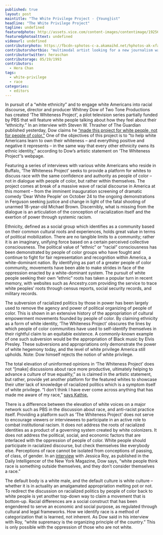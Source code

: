 ```yaml
---
published: true
layout: post
maintitle: "The White Privilege Project - {Young}ist"
headline: "The White Privilege Project"
tagline: undefined
featuredphoto: http://assets.vice.com/content-images/contentimage/192561/Whiteness-Project.jpg
featuredphotoalttext: undefined
videourl: undefined
contributorphoto: https://fbcdn-sphotos-c-a.akamaihd.net/hphotos-ak-xfa1/t31.0-8/1909131_803424676338862_1047140504_o.jpg
contributorshortbio: "multimodal artist looking for a new journalism wave"
contributortwitter: heraschan
contributorage: 05/19/1993
contributors:
  - Hera Chan
tags:
  - white-privilege
  - race
categories:
  - editors
---
```

In pursuit of a “white ethnicity” and to engage white Americans into racial discourse, director and producer Whitney Dow of Two Tone Productions has created ‘The Whiteness Project’, a pilot television series partially funded by PBS that will feature white people talking about how they feel about their “ethnicity.” In an interview with Steven W. Thrasher of The Guardian published yesterday, Dow claims he [“made this project for white people, not for people of color.”](http://www.theguardian.com/commentisfree/2014/oct/15/whiteness-project-privilege-documentary) One of the objectives of this project is to “to help white Americans learn to own their whiteness – and everything positive and negative it represents – in the same way that every other ethnicity owns its ethnic identity,” according to Dow’s artistic statement on ‘The Whiteness Project’’s webpage. 

Featuring a series of interviews with various white Americans who reside in Buffalo, ‘The Whiteness Project’ seeks to provide a platform for whites to discuss race with the same confidence and authority as people of color – not in dialogue with people of color, but rather within themselves. The project comes at break of a massive wave of racial discourse in America at this moment – from the imminent inauguration screening of dramatic comedy ‘Dear White People’ on October 24 to the ongoing demonstrations in Ferguson seeking justice and change in light of the fatal shooting of unarmed 18-year-old Michael Brown. Discernibly, what is missing from the dialogue is an articulation of the conception of racialization itself and the exertion of power through systemic racism.

Ethnicity, defined as a social group which identifies as a community based on their common cultural roots and experiences, holds great value in terms of political mobilization. There are no tangible limits to a community; rather it is an imaginary,  unifying force based on a certain perceived collective consciousness. The political value of “ethnic” or “racial” consciousness has been demonstrated by people of color groups who have fought and continue to fight for fair representation and recognition within America, a white-dominant nation. By identifying as part of a greater people of color community, movements have been able to make strides in face of the oppression enacted by a white-dominant system. The pursuit of white people seeking their own “ethnic” roots has taken a popular turn in recent memory, with websites such as Ancestry.com providing the service to trace white peoples’ roots through census reports, social security records, and military records. 

The subversion of racialized politics by those in power has been largely used to remove the agency and power of political organizing of people of color. This is shown in an extensive history of the appropriation of cultural empowerment movements founded by people of color. By claiming ethnicity as a form of white identity, ‘The Whiteness Project’ obscures the lines by which people of color communities have used to self-identify themselves in their rightful claim to an equitable existence. A commonly-known example of one such subversion would be the appropriation of Black music by Elvis Presley. These subversions and appropriations only demonstrate the power of white hegemony today, and the level of white privilege America still upholds. Note: Dow himself rejects the notion of white privilege. 

The total elevation of uninformed opinions in ‘The Whiteness Project’ does not “[make] discussions about race more productive, ultimately helping to advance a culture of true equality,” as is claimed in the artistic statement, but rather, provide yet another platform for the featured whites to showcase their utter lack of knowledge of racialized politics which is a symptom itself of white privilege. “I don’t think I have ever come across anything that has made me aware of my race,” [says Kathie.](http://whitenessproject.org/checkbox/kathie) 

There is a difference between the elevation of white voices on a major network such as PBS in the discussion about race, and anti-racist practice itself. Providing a platform such as ‘The Whiteness Project’ does not serve to encourage viewers or interviewees to participate in an active role to combat institutional racism. It does not address the roots of racialized identities as a product of a governing system created by white colonizers. It does not address the political, social, and economic factors that are interlaced with the oppression of people of color. White people should participate in racialized discourse, but check themselves like everybody else. Perceptions of race cannot be isolated from conceptions of passing, of class, of gender. In an [interview](http://nymag.com/daily/intelligencer/2014/10/whitney-dow-the-whiteness-project.html) with Jessica Roy, as published in the Daily Intelligencer of the New York Magazine, Dow says, “white people think race is something outside themselves, and they don’t consider themselves a race.” 

The default body is a white male, and the default culture is white culture – whether it is in actuality an amalgamated appropriation melting pot or not. To redirect the discussion on racialized politics by people of color back to white people is yet another top-down way to claim a movement that is bottom-up. Racial differences are a social construct that has been engendered to serve an economic and social purpose, as regulated through cultural and legal frameworks. How we identify race is a method of categorization that is learned, not inherent. As Dow said in his interview with Roy, “white supremacy is the organizing principle of the country.” This is only possible with the oppression of those who are not white. 

